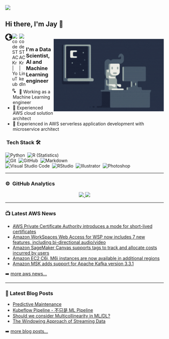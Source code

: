 ![](https://i.imgur.com/jt9vPfb.jpg)
## Hi there, I'm Jay 👋

[<img align="left" alt="codeSTACKr.com" width="22px" src="https://raw.githubusercontent.com/iconic/open-iconic/master/svg/globe.svg" />][website]
[<img align="left" alt="codeSTACKr | YouTube" width="22px" src="https://cdn.jsdelivr.net/npm/simple-icons@v3/icons/youtube.svg" />][youtube]
[<img align="left" alt="codeSTACKr | LinkedIn" width="22px" src="https://cdn.jsdelivr.net/npm/simple-icons@v3/icons/linkedin.svg" />][linkedin]

<br />

<img alt="Night Coding" src="https://raw.githubusercontent.com/AVS1508/AVS1508/master/assets/Night-Coding.gif" width="350" height="230" align="right"/>

### I'm a Data Scientist, AI and Machine Learning engineer

- 🔭 Working as a Machine Learning engineer
- 🌱 Experienced AWS cloud solution architect
- 🥅 Experienced in AWS serverless application development with microservice architect




### &nbsp;Tech Stack 🛠 

![Python](https://img.shields.io/badge/-Python-333333?style=flat&logo=python)&nbsp;
![R (Statistics)](https://img.shields.io/badge/-R-333333?style=flat&logo=R&logoColor=276DC3)\
![Git](https://img.shields.io/badge/-Git-333333?style=flat&logo=git)&nbsp;
![GitHub](https://img.shields.io/badge/-GitHub-333333?style=flat&logo=github)&nbsp;
![Markdown](https://img.shields.io/badge/-Markdown-333333?style=flat&logo=markdown)\
![Visual Studio Code](https://img.shields.io/badge/-Visual%20Studio%20Code-333333?style=flat&logo=visual-studio-code&logoColor=007ACC)&nbsp;
![RStudio](https://img.shields.io/badge/-RStudio-333333?style=flat&logo=rstudio)&nbsp;
![Illustrator](https://img.shields.io/badge/-Illustrator-333333?style=flat&logo=adobe-illustrator)&nbsp;
![Photoshop](https://img.shields.io/badge/-Photoshop-333333?style=flat&logo=adobe-photoshop)&nbsp;

---


### ⚙️ &nbsp;GitHub Analytics

<p align="center">
<a href="https://github.com/JellalYu">
  <img height="180em" src="https://github-readme-stats-eight-theta.vercel.app/api?username=JellalYu&show_icons=true&theme=react&include_all_commits=true&count_private=true"/>
  <img height="180em" src="https://github-readme-stats-eight-theta.vercel.app/api/top-langs/?username=JellalYu&layout=compact&langs_count=8&theme=react"/>
</a>
</p>

---

### 📺 Latest AWS News

<!-- AWS-NEWS:START -->
- [AWS Private Certificate Authority introduces a mode for short-lived certificates](https://aws.amazon.com/about-aws/whats-new/2022/10/aws-private-certificate-authority-introduces-mode-short-lived-certificates/)
- [Amazon WorkSpaces Web Access for WSP now includes 7 new features, including bi-directional audio/video](https://aws.amazon.com/about-aws/whats-new/2022/10/amazon-workspaces-web-access-wsp-includes-new-features-bi-directional-audio-video/)
- [Amazon SageMaker Canvas supports tags to track and allocate costs incurred by users](https://aws.amazon.com/about-aws/whats-new/2022/10/amazon-sagemaker-canvas-supports-tags-track-allocate-costs-incurred-users/)
- [Amazon EC2 C6i, M6i instances are now available in additional regions](https://aws.amazon.com/about-aws/whats-new/2022/10/amazon-ec2-c6i-m6i-available-additional-regions/)
- [Amazon MSK adds support for Apache Kafka version 3.3.1](https://aws.amazon.com/about-aws/whats-new/2022/10/amazon-msk-support-apache-kafka-version-3-3-1/)
<!-- AWS-NEWS:END -->

➡️ [more aws news...](https://aws.amazon.com/about-aws/whats-new/2020/)

---

### 📕 Latest Blog Posts

<!-- BLOG-POST-LIST:START -->
- [Predictive Maintenance](https://jellalyu.github.io/2021/03/11/Predictive-Maintenance/)
- [Kubeflow Pipeline - 不只是 ML Pipeline](https://jellalyu.github.io/2020/11/11/post-kubeflow/)
- [Should we consider Multicollinearity in ML/DL?](https://jellalyu.github.io/2020/11/11/post/)
- [The Windowing Approach of Streaming Data](https://jellalyu.github.io/2020/10/05/text2.0/)
<!-- BLOG-POST-LIST:END -->


➡️ [more blog posts...](https://jellalyu.github.io)


</details>

[website]: https://jellalyu.github.io
[vscode]: https://code.visualstudio.com/
[html5]: https://developer.mozilla.org/en-US/docs/Web/Guide/HTML/HTML5
[css3]: https://developer.mozilla.org/en-US/docs/Web/CSS
[sass]: https://sass-lang.com/
[javascript]: https://developer.mozilla.org/en-US/docs/Web/JavaScript
[react]: https://reactjs.org/
[vue]: https://vuejs.org/
[nodejs]: https://nodejs.org/en/
[aws]: https://aws.amazon.com/
[mysql]: https://www.mysql.com/
[mongodb]: https://www.mongodb.com/
[git]: https://git-scm.com/
[github]: https://github.com/
[terminal]: https://en.wikipedia.org/wiki/Computer_terminal
[bootstrap]: https://getbootstrap.com/
[es6]: https://www.w3schools.com/js/js_es6.asp
[eslint]: https://eslint.org/
[express]: https://expressjs.com/
[jquery]: https://jquery.com/
[jupyter]: https://jupyter.org/
[koa]: https://koajs.com/
[linux]: https://en.wikipedia.org/wiki/Linux
[php]: https://www.php.net/
[postgresql]: https://www.postgresql.org/
[python]: https://www.python.org/
[typescript]: https://www.typescriptlang.org/
[ubuntu]: https://ubuntu.com/
[unity]: https://unity.com/

[webdevplaylist]: https://www.youtube.com/playlist?list=PLkwxH9e_vrAJ0WbEsFA9W3I1W-g_BTsbt
[jsplaylist]: https://www.youtube.com/playlist?list=PLkwxH9e_vrALRJKu7wfXby3MKeflhTu6B
[cssplaylist]: https://www.youtube.com/playlist?list=PLkwxH9e_vrALSdvZuEh6gqQdmDoDIoqz4
[reactplaylist]: https://www.youtube.com/playlist?list=PLkwxH9e_vrAK4TdffpxKY3QGyHCpxFcQ0

[youtube]: https://youtube.com/
[linkedin]: https://linkedin.com/
[webdevplaylist]: https://www.youtube.com/playlist?list=PLkwxH9e_vrAJ0WbEsFA9W3I1W-g_BTsbt
[jsplaylist]: https://www.youtube.com/playlist?list=PLkwxH9e_vrALRJKu7wfXby3MKeflhTu6B
[cssplaylist]: https://www.youtube.com/playlist?list=PLkwxH9e_vrALSdvZuEh6gqQdmDoDIoqz4
[reactplaylist]: https://www.youtube.com/playlist?list=PLkwxH9e_vrAK4TdffpxKY3QGyHCpxFcQ0
